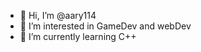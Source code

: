- 👋 Hi, I’m @aary114
- 👀 I’m interested in GameDev and webDev
- 🌱 I’m currently learning C++

<!---
aary114/aary114 is a ✨ special ✨ repository because its `README.md` (this file) appears on your GitHub profile.
You can click the Preview link to take a look at your changes.
--->

